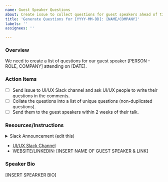 ```yaml
---
name: Guest Speaker Questions
about: Create issue to collect questions for guest speakers ahead of time
title: 'Generate Questions for [YYYY-MM-DD]: [NAME/COMPANY]'
labels: ''
assignees: ''

---
```


### Overview
We need to create a list of questions for our guest speaker [PERSON - ROLE, COMPANY] attending on [DATE].

### Action Items
- [ ] Send issue to UI/UX Slack channel and ask UI/UX people to write their questions in the comments.
- [ ] Collate the questions into a list of unique questions (non-duplicated questions).
- [ ] Send them to the guest speakers within 2 weeks of their talk.

### Resources/Instructions
<details>
<summary>Slack Announcement (edit this)</summary>

:mega: Mark your Calendars! **[INSERT SPEAKER NAME][INSERT ROLE at COMPANY]** will be visiting the **UI/UX Community of Practice on [DATE] from [TIME]!**

:speech_balloon: **Topic:** [INSERT TITLE OF TALK]
 
:question: Please post your **questions** for [INSERT SPEAKER NAME] **here** [INSERT LINK TO GITHUB ISSUE] :arrow_backward:
 
:bust_in_silhouette: **About:** [INSERT SPEAKER BIO]

:star: [INSERT SPEAKER NAME]'s LinkedIn [INSERT LINK]

Thank you!
UI/UX CoP Co-Leads
[INSERT CURRENT COP CO-LEADS]

</details>

- [UI/UX Slack Channel](https://hackforla.slack.com/archives/C017ESHSMNG)
- WEBSITE/LINKEDIN: [INSERT NAME OF GUEST SPEAKER & LINK]

### Speaker Bio
[INSERT SPEARKER BIO]
